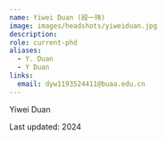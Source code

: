 ```yaml
---
name: Yiwei Duan (段一玮)
image: images/headshots/yiweiduan.jpg
description:
role: current-phd
aliases:
  - Y. Duan
  - Y Duan
links:
  email: dyw1193524411@buaa.edu.cn
---
```


Yiwei Duan

Last updated: 2024
